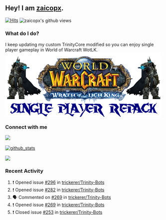 ## Hey! I am [zaicopx](https://Github.com/zaicopx).
[![Hits](https://hits.seeyoufarm.com/api/count/incr/badge.svg?url=https%3A%2F%2Fgithub.com%2Fzaicopx)](https://github.com/zaicopx)
<img align="center" src="https://gpvc.arturio.dev/zaicopx" alt="zaicopx's github views" />

### What do I do?

I keep updating my custom TrinityCore modified so you can enjoy single player gameplay in World of Warcraft WotLK. 
  <img align="center" src="https://github.com/zaicopx/zaicopx/blob/master/WotLK%20Single%20Player%20Repack--resize.png" />
</a>

### Connect with me
[![](https://img.shields.io/badge/zaicopx%20Discord-Connect%20with%20me!-green)](https://discordapp.com/users/zaicopx)

[![github_stats](https://github-readme-stats.vercel.app/api?username=zaicopx&show_icons=true&theme=tokyonight)](https://github.com/zaicopx)

<!--<a href="https://github-readme-stats.zaicopx.vercel.app/api?username=zaicopx&show_icons=true&theme=dark">
  <img align="center" src="https://github-readme-stats.zaicopx.vercel.app/api?username=zaicopx&show_icons=true&theme=dark" />
</a>-->
<a href="https://github-readme-stats.zaicopx.vercel.app/api?username=zaicopx&show_icons=true&theme=dark">
  <img align="center" src="https://github-readme-stats.vercel.app/api/top-langs/?username=zaicopx&layout=compact&theme=dark" />
</a>

### Recent Activity

<!--START_SECTION:activity-->
1. ❗️ Opened issue [#296](https://github.com/trickerer/Trinity-Bots/issues/296) in [trickerer/Trinity-Bots](https://github.com/trickerer/Trinity-Bots)
2. ❗️ Opened issue [#282](https://github.com/trickerer/Trinity-Bots/issues/282) in [trickerer/Trinity-Bots](https://github.com/trickerer/Trinity-Bots)
3. 🗣 Commented on [#269](https://github.com/trickerer/Trinity-Bots/issues/269) in [trickerer/Trinity-Bots](https://github.com/trickerer/Trinity-Bots)
4. ❗️ Opened issue [#269](https://github.com/trickerer/Trinity-Bots/issues/269) in [trickerer/Trinity-Bots](https://github.com/trickerer/Trinity-Bots)
5. ❗️ Closed issue [#253](https://github.com/trickerer/Trinity-Bots/issues/253) in [trickerer/Trinity-Bots](https://github.com/trickerer/Trinity-Bots)
<!--END_SECTION:activity-->
